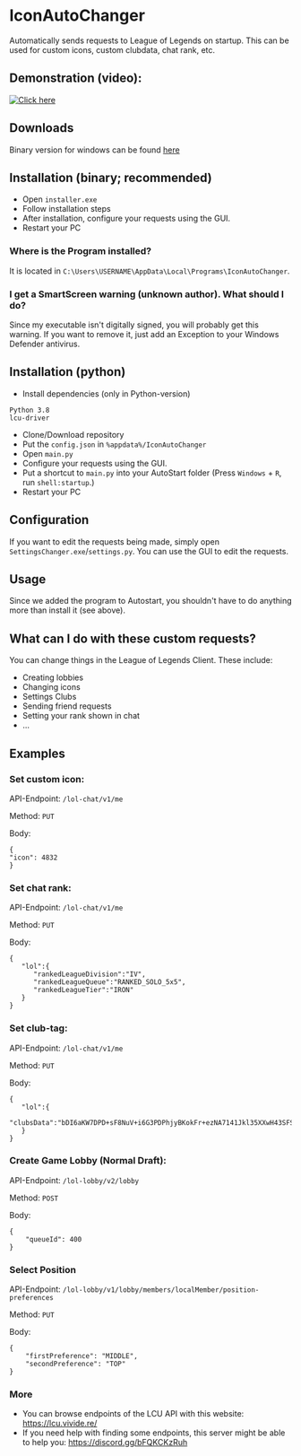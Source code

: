# IconAutoChanger
Automatically sends requests to League of Legends on startup. This can be used for custom icons, custom clubdata, chat rank, etc. 
## Demonstration (video):
[![Click here](https://img.youtube.com/vi/SfGTPPH-6Ek/0.jpg)](https://www.youtube.com/watch?v=SfGTPPH-6Ek)
## Downloads
Binary version for windows can be found [here](https://github.com/Kuuhhl/IconAutoChanger/releases/)
## Installation (binary; recommended)
* Open `installer.exe`
* Follow installation steps
* After installation, configure your requests using the GUI.
* Restart your PC
### Where is the Program installed?
It is located in `C:\Users\USERNAME\AppData\Local\Programs\IconAutoChanger`.
### I get a SmartScreen warning (unknown author). What should I do?
Since my executable isn't digitally signed, you will probably get this warning. If you want to remove it, just add an Exception to your Windows Defender antivirus.

## Installation (python)
* Install dependencies (only in Python-version)
```
Python 3.8
lcu-driver
```
* Clone/Download repository
* Put the `config.json` in `%appdata%/IconAutoChanger`
* Open `main.py`
* Configure your requests using the GUI.
* Put a shortcut to `main.py` into your AutoStart folder (Press `Windows` + `R`, run `shell:startup`.)
* Restart your PC
## Configuration
If you want to edit the requests being made, simply open `SettingsChanger.exe`/`settings.py`. You can use the GUI to edit the requests.
## Usage
Since we added the program to Autostart, you shouldn't have to do anything more than install it (see above).
## What can I do with these custom requests?
You can change things in the League of Legends Client. These include:
* Creating lobbies
* Changing icons
* Settings Clubs
* Sending friend requests
* Setting your rank shown in chat
* ...
## Examples
### Set custom icon:

API-Endpoint: `/lol-chat/v1/me`

Method: `PUT`

Body:
```
{
"icon": 4832
}
```
### Set chat rank:

API-Endpoint: `/lol-chat/v1/me`

Method: `PUT`

Body:
```
{
   "lol":{
      "rankedLeagueDivision":"IV",
      "rankedLeagueQueue":"RANKED_SOLO_5x5",
      "rankedLeagueTier":"IRON"
   }
}
```
### Set club-tag:

API-Endpoint: `/lol-chat/v1/me`

Method: `PUT`

Body:
```
{
   "lol":{
      "clubsData":"bDI6aKW7DPD+sF8NuV+i6G3PDPhjyBKokFr+ezNA7141Jkl35XXwH43SFSC2q5D0mE5Yl4RibZzfaPGeWhcthdYm5fP+xB23+xsVQzHL5W9TjnVaDD40aZiCUEn3+GY5rP1xoI8Xw4e04XZZFKH+n2VCzuhXpUI3IgYC9TQJmWo="
   }
}
```
### Create Game Lobby (Normal Draft):

API-Endpoint: `/lol-lobby/v2/lobby`

Method: `POST`

Body:
```
{
    "queueId": 400
}
```
### Select Position

API-Endpoint: `/lol-lobby/v1/lobby/members/localMember/position-preferences`

Method: `PUT`

Body:
```
{
    "firstPreference": "MIDDLE",
    "secondPreference": "TOP"
}
```
### More
* You can browse endpoints of the LCU API with this website: https://lcu.vivide.re/
* If you need help with finding some endpoints, this server might be able to help you: https://discord.gg/bFQKCKzRuh 
